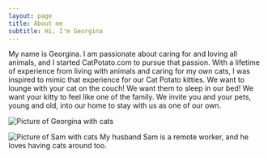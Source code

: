 ```yaml
---
layout: page
title: About me
subtitle: Hi, I'm Georgina
---
```


My name is Georgina. I am passionate about caring for and loving all animals, and I started CatPotato.com to pursue that passion. With a lifetime of experience from living with animals and caring for my own cats, I was inspired to mimic that experience for our Cat Potato kitties. We want to lounge with your cat on the couch! We want them to sleep in our bed! We want your kitty to feel like one of the family. We invite you and your pets, young and old, into our home to stay with us as one of our own.

![Picture of Georgina with cats](https://www.rover.com/cf-image-cdn/remote/images/messages/cfe62f1c328f11ef8648ba90c47c50dc/vfqxfziwut/original.jpg?width=1536&height=1536&quality=70&fit=scale-down)

![Picture of Sam with cats](https://www.rover.com/cf-image-cdn/remote/images/messages/13c4ebaea77811eea022ae8e1b060812/ospgagqjbd/original.jpg?width=1536&height=1536&quality=70&fit=scale-down)
My husband Sam is a remote worker, and he loves having cats around too.
